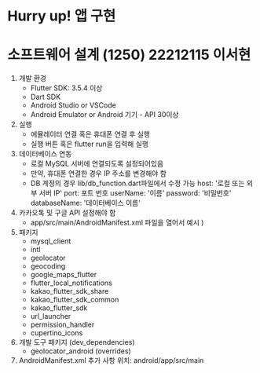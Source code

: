 # Hurry up! 앱 구현
# 소프트웨어 설계 (1250) 22212115 이서현

1. 개발 환경
    - Flutter SDK: 3.5.4 이상
    - Dart SDK
    - Android Studio or VSCode
    - Android Emulator or Android 기기 - API 30이상
2. 실행
    - 에뮬레이터 연결 혹은 휴대폰 연결 후 실행
    - 실행 버튼 혹은 flutter run을 입력해 실행
3. 데이터베이스 연동
    - 로컬 MySQL 서버에 연결되도록 설정되어있음
    - 만약, 휴대폰 연결한 경우 IP 주소를 변경해야 함
    - DB 계정의 경우 lib/db_function.dart파일에서 수정 가능
        host: '로컬 또는 외부 서버 IP'
        port: 포트 번호
        userName: '이름'
        password: '비밀번호'
        databaseName: '데이터베이스 이름'
4. 카카오톡 및 구글 API 설정해야 함
    - app/src/main/AndroidManifest.xml 파일을 열어서
      예시 ) <meta-data
            android:name="com.google.android.geo.API_KEY"
            android:value="API 여기에 넣으면 됨" />
5. 패키지
    - mysql_client
    - intl
    - geolocator
    - geocoding
    - google_maps_flutter
    - flutter_local_notifications
    - kakao_flutter_sdk_share
    - kakao_flutter_sdk_common
    - kakao_flutter_sdk
    - url_launcher
    - permission_handler
    - cupertino_icons
6. 개발 도구 패키지 (dev_dependencies)
    - geolocator_android (overrides)
7. AndroidManifest.xml 추가 사항
    위치: android/app/src/main
   <uses-permission android:name="android.permission.ACCESS_FINE_LOCATION"/>
   <uses-permission android:name="android.permission.ACCESS_COARSE_LOCATION"/>
   <uses-permission android:name="android.permission.POST_NOTIFICATIONS"/>
   <uses-permission android:name="android.permission.INTERNET"/>
   <uses-permission android:name="android.permission.POST_NOTIFICATIONS" />